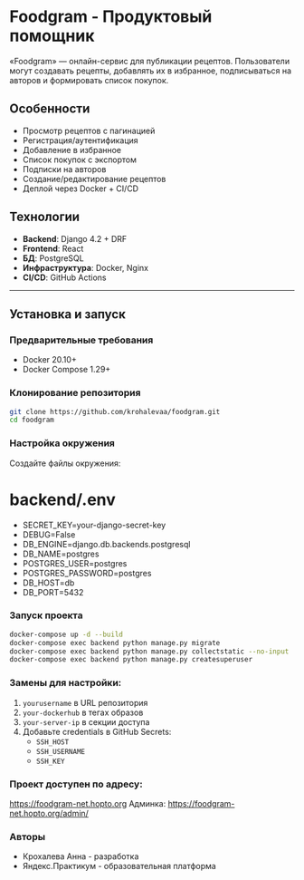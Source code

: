 # Foodgram - Продуктовый помощник

«Foodgram» — онлайн-сервис для публикации рецептов. Пользователи могут создавать рецепты, добавлять их в избранное, подписываться на авторов и формировать список покупок.

## Особенности
- Просмотр рецептов с пагинацией
- Регистрация/аутентификация
- Добавление в избранное
- Список покупок с экспортом
- Подписки на авторов
- Создание/редактирование рецептов
- Деплой через Docker + CI/CD

## Технологии
- **Backend**: Django 4.2 + DRF
- **Frontend**: React
- **БД**: PostgreSQL
- **Инфраструктура**: Docker, Nginx
- **CI/CD**: GitHub Actions

---

## Установка и запуск

### Предварительные требования
- Docker 20.10+
- Docker Compose 1.29+

### Клонирование репозитория
```bash
git clone https://github.com/krohalevaa/foodgram.git
cd foodgram
```

### Настройка окружения
Создайте файлы окружения:
# backend/.env
- SECRET_KEY=your-django-secret-key
- DEBUG=False
- DB_ENGINE=django.db.backends.postgresql
- DB_NAME=postgres
- POSTGRES_USER=postgres
- POSTGRES_PASSWORD=postgres
- DB_HOST=db
- DB_PORT=5432

### Запуск проекта
```bash
docker-compose up -d --build
docker-compose exec backend python manage.py migrate
docker-compose exec backend python manage.py collectstatic --no-input
docker-compose exec backend python manage.py createsuperuser
```

### Замены для настройки:
1. `yourusername` в URL репозитория
2. `your-dockerhub` в тегах образов
3. `your-server-ip` в секции доступа
4. Добавьте credentials в GitHub Secrets:
   - `SSH_HOST`
   - `SSH_USERNAME`
   - `SSH_KEY`

### Проект доступен по адресу:
https://foodgram-net.hopto.org
Админка: https://foodgram-net.hopto.org/admin/

### Авторы

- Крохалева Анна - разработка
- Яндекс.Практикум - образовательная платформа

